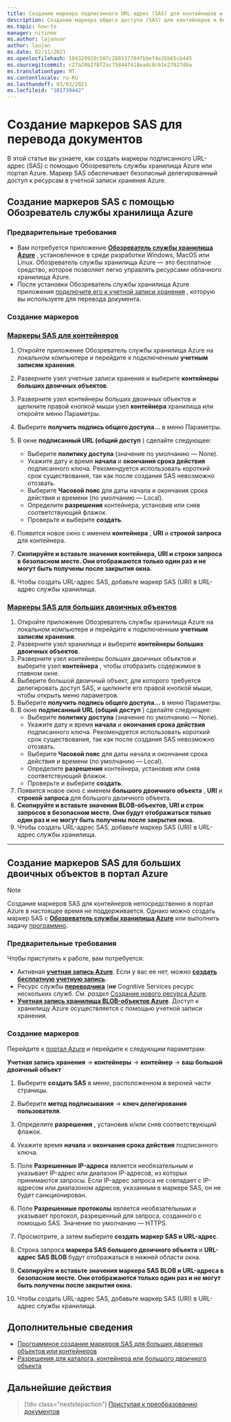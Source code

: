 ```yaml
---
title: Создание маркера подписанного URL-адрес (SAS) для контейнеров и больших двоичных объектов с помощью Microsoft Обозреватель службы хранилища
description: Создание маркера общего доступа (SAS) для контейнеров и больших двоичных объектов с помощью Microsoft Обозреватель службы хранилища и портал Azure
ms.topic: how-to
manager: nitinme
ms.author: lajanuar
author: laujan
ms.date: 02/11/2021
ms.openlocfilehash: 104329928c507c288537704fbbef4e35b65cb445
ms.sourcegitcommit: c27a20b278f2ac758447418ea4c8c61e27927d6a
ms.translationtype: MT
ms.contentlocale: ru-RU
ms.lasthandoff: 03/03/2021
ms.locfileid: "101739442"
---
```

# <a name="create-sas-tokens-for-document-translation"></a>Создание маркеров SAS для перевода документов

В этой статье вы узнаете, как создать маркеры подписанного URL-адрес (SAS) с помощью Обозреватель службы хранилища Azure или портал Azure. Маркер SAS обеспечивает безопасный делегированный доступ к ресурсам в учетной записи хранения Azure.

## <a name="create-sas-tokens-with-azure-storage-explorer"></a>Создание маркеров SAS с помощью Обозреватель службы хранилища Azure

### <a name="prerequisites"></a>Предварительные требования

* Вам потребуется приложение [**Обозреватель службы хранилища Azure**](../../../vs-azure-tools-storage-manage-with-storage-explorer.md) , установленное в среде разработки Windows, MacOS или Linux. Обозреватель службы хранилища Azure — это бесплатное средство, которое позволяет легко управлять ресурсами облачного хранилища Azure.
* После установки Обозреватель службы хранилища Azure приложения [подключите его к учетной записи хранения](../../../vs-azure-tools-storage-manage-with-storage-explorer.md?tabs=windows#connect-to-a-storage-account-or-service) , которую вы используете для перевода документа.

### <a name="create-your-tokens"></a>Создание маркеров

### <a name="sas-tokens-for-containers"></a>[Маркеры SAS для контейнеров](#tab/Containers)

1. Откройте приложение Обозреватель службы хранилища Azure на локальном компьютере и перейдите к подключенным **учетным записям хранения**.
1. Разверните узел учетные записи хранения и выберите **контейнеры больших двоичных объектов**.
1. Разверните узел контейнеры больших двоичных объектов и щелкните правой кнопкой мыши узел **контейнера** хранилища или откройте меню Параметры.
1. Выберите **получить подпись общего доступа...** в меню Параметры.
1. В окне **подписанный URL (общий доступ** ) сделайте следующее:
    * Выберите **политику доступа** (значение по умолчанию — None).
    * Укажите дату и время **начала** и **окончания срока действия** подписанного ключа. Рекомендуется использовать короткий срок существования, так как после создания SAS невозможно отозвать.
    * Выберите **Часовой пояс** для даты начала и окончания срока действия и времени (по умолчанию — Local).
    * Определите **разрешения** контейнера, установив или сняв соответствующий флажок.
    * Проверьте и выберите **создать**.

1. Появится новое окно с именем **контейнера** , **URI** и **строкой запроса** для контейнера.  
1. **Скопируйте и вставьте значения контейнера, URI и строки запроса в безопасном месте. Они отображаются только один раз и не могут быть получены после закрытия окна.**
1. Чтобы создать URL-адрес SAS, добавьте маркер SAS (URI) в URL-адрес службы хранилища.

### <a name="sas-tokens-for-blobs"></a>[Маркеры SAS для больших двоичных объектов](#tab/blobs)

1. Откройте приложение Обозреватель службы хранилища Azure на локальном компьютере и перейдите к подключенным **учетным записям хранения**.
1. Разверните узел хранилища и выберите **контейнеры больших двоичных объектов**.
1. Разверните узел контейнеры больших двоичных объектов и выберите узел **контейнера** , чтобы отобразить содержимое в главном окне.
1. Выберите большой двоичный объект, для которого требуется делегировать доступ SAS, и щелкните его правой кнопкой мыши, чтобы открыть меню параметров.
1. Выберите **получить подпись общего доступа...** в меню Параметры.
1. В окне **подписанный URL (общий доступ** ) сделайте следующее:
    * Выберите **политику доступа** (значение по умолчанию — None).
    * Укажите дату и время **начала** и **окончания срока действия** подписанного ключа. Рекомендуется использовать короткий срок существования, так как после создания SAS невозможно отозвать.
    * Выберите **Часовой пояс** для даты начала и окончания срока действия и времени (по умолчанию — Local).
    * Определите **разрешения** контейнера, установив или сняв соответствующий флажок.
    * Проверьте и выберите **создать**.
1. Появится новое окно с именем **большого двоичного объекта** , **URI** и **строкой запроса** для большого двоичного объекта.  
1. **Скопируйте и вставьте значения BLOB-объектов, URI и строк запросов в безопасном месте. Они будут отображаться только один раз и не могут быть получены после закрытия окна.**
1. Чтобы создать URL-адрес SAS, добавьте маркер SAS (URI) в URL-адрес службы хранилища.

---

## <a name="create-sas-tokens-for-blobs-in-the-azure-portal"></a>Создание маркеров SAS для больших двоичных объектов в портал Azure

> [!NOTE]
> Создание маркеров SAS для контейнеров непосредственно в портал Azure в настоящее время не поддерживается. Однако можно создать маркер SAS с [**Обозреватель службы хранилища Azure**](#create-sas-tokens-with-azure-storage-explorer) или выполнить задачу [программно](../../../storage/blobs/sas-service-create.md).

<!-- markdownlint-disable MD024 -->
### <a name="prerequisites"></a>Предварительные требования

Чтобы приступить к работе, вам потребуется:

* Активная [**учетная запись Azure**](https://azure.microsoft.com/free/cognitive-services/).  Если у вас ее нет, можно [**создать бесплатную учетную запись**](https://azure.microsoft.com/free/).
* Ресурс службы [**переводчика**](https://ms.portal.azure.com/#create/Microsoft) (**не** Cognitive Services ресурс нескольких служб.  *См. раздел* [Создание нового ресурса Azure](../../cognitive-services-apis-create-account.md#create-a-new-azure-cognitive-services-resource).  
* [**Учетная запись хранилища BLOB-объектов Azure**](https://ms.portal.azure.com/#create/Microsoft.StorageAccount-ARM). Доступ к хранилищу Azure осуществляется с помощью учетной записи хранения.

### <a name="create-your-tokens"></a>Создание маркеров

Перейдите к [портал Azure](https://ms.portal.azure.com/#home) и перейдите к следующим параметрам:  

 **Учетная запись хранения** → **контейнеры** → **контейнер** → **ваш большой двоичный объект**

1. Выберите **создать SAS** в меню, расположенном в верхней части страницы.

1. Выберите **метод подписывания** → **ключ делегирования пользователя**.

1. Определите **разрешения** , установив и/или сняв соответствующий флажок.

1. Укажите время **начала** и **окончания срока действия** подписанного ключа.

1. Поле **Разрешенные IP-адреса** является необязательным и указывает IP-адрес или диапазон IP-адресов, из которых принимаются запросы. Если IP-адрес запроса не совпадает с IP-адресом или диапазоном адресов, указанным в маркере SAS, он не будет санкционирован.

1. Поле **Разрешенные протоколы** является необязательным и указывает протокол, разрешенный для запроса, созданного с помощью SAS. Значение по умолчанию — HTTPS.

1. Просмотрите, а затем выберите **создать маркер SAS и URL-адрес**.

1. Строка запроса **маркера SAS большого двоичного объекта** и **URL-адрес SAS BLOB** будут отображаться в нижней области окна.  

1. **Скопируйте и вставьте значения маркера SAS BLOB и URL-адреса в безопасном месте. Они отображаются только один раз и не могут быть получены после закрытия окна.**

1. Чтобы создать URL-адрес SAS, добавьте маркер SAS (URI) в URL-адрес службы хранилища.

## <a name="learn-more"></a>Дополнительные сведения

* [Программное создание маркеров SAS для больших двоичных объектов или контейнеров](../../../storage/blobs/sas-service-create.md)
* [Разрешения для каталога, контейнера или большого двоичного объекта](/rest/api/storageservices/create-service-sas#permissions-for-a-directory-container-or-blob)

## <a name="next-steps"></a>Дальнейшие действия

> [!div class="nextstepaction"]
> [Приступая к преобразованию документов](get-started-with-document-translation.md)
>
>